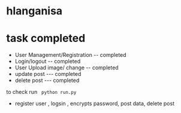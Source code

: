 # hlanganisa

# task completed

- User Management/Registration -- completed
- Login/logout -- completed
- User Upload image/ change -- completed
- update post --- completed
- delete post --- completed

to check run 
``` python run.py```

- register user , logsin , encrypts password, post data, delete post 

